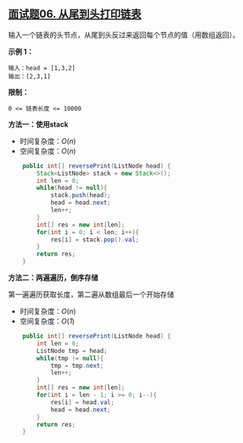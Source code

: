 ## [面试题06. 从尾到头打印链表](https://leetcode-cn.com/problems/cong-wei-dao-tou-da-yin-lian-biao-lcof/)

输入一个链表的头节点，从尾到头反过来返回每个节点的值（用数组返回）。

**示例 1：**

```
输入：head = [1,3,2]
输出：[2,3,1]
```

**限制：**

```
0 <= 链表长度 <= 10000
```

**方法一：使用stack**

* 时间复杂度：*O*(*n*)
* 空间复杂度：*O*(*n*)

```java
    public int[] reversePrint(ListNode head) {
        Stack<ListNode> stack = new Stack<>();
        int len = 0;
        while(head != null){
            stack.push(head);
            head = head.next;
            len++;
        }
        int[] res = new int[len];
        for(int i = 0; i < len; i++){
            res[i] = stack.pop().val;
        }
        return res;
    }
```

**方法二：两遍遍历，倒序存储**

第一遍遍历获取长度，第二遍从数组最后一个开始存储

* 时间复杂度：*O*(*n*)
* 空间复杂度：*O*(*1*)

```java
    public int[] reversePrint(ListNode head) {
        int len = 0;
        ListNode tmp = head;
        while(tmp != null){
            tmp = tmp.next;
            len++;
        }
        int[] res = new int[len];
        for(int i = len - 1; i >= 0; i--){
            res[i] = head.val;
            head = head.next;
        }
        return res;
    }
```

